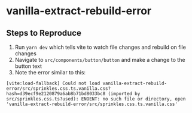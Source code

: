 # vanilla-extract-rebuild-error

## Steps to Reproduce

1. Run `yarn dev` which tells vite to watch file changes and rebuild on file changes
2. Navigate to `src/components/button/button` and make a change to the button text
3. Note the error similar to this:

```
[vite:load-fallback] Could not load vanilla-extract-rebuild-error/src/sprinkles.css.ts.vanilla.css?hash=d39ecf9e2120879a6ab8b71bd8033bc8 (imported by src/sprinkles.css.ts?used): ENOENT: no such file or directory, open 'vanilla-extract-rebuild-error/src/sprinkles.css.ts.vanilla.css'
```